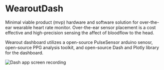 # WearoutDash

Minimal viable product (mvp) hardware and software solution for over-the-ear wearable heart rate monitor. Over-the-ear sensor placement is a cost effective and high-precision sensing the affect of bloodflow to the head.

Wearout dashboard utilizes a open-source PulseSensor arduino senosr, open-source PPG analysis toolkit, and open-source Dash and Plotly library for the dashboard.

![Dash app screen recording](images/WearoutHeartMonitorBPM.gif)
